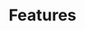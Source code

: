 ---
title: "Features"
description: "Capten Stack Features Summary"
draft: false
layout: "features"
ignore_search: true

features:
  subtitle: "Capten stack"
  subtitle_color: ""
  title: "Agnostic platform that always stays with you"
  title_color: ""
  button:
    enable: false
    label: "View Details"
    #icon: "fas fa-arrow-right"
    link: "capten"

  # features_blocks
  features_blocks:
  - title: "Capten"
    features_color: "#F9D291"
    title_color: "#F9D291"
    icon: "images/icons/capten.svg"
    content: "Engineering Enablement with DevSecOps, Platform Engineering, Self-Service, Software Supply Chain Security and Universal Integration. One Captain to manage your evolution."
    content_color: ""
    link: "/capten/"
    link_label: "Details"

  - title: "Compage"
    features_color: "#34B3E4"
    title_color: "#34B3E4"
    icon: "images/icons/compage.svg"
    content: "Diagram to Code. Generate code in your favorite programming language for backend applications."
    content_color: ""
    link: "/compage/"
    link_label: "Details"
    
  - title: "Quality-Trace"
    features_color: "#80CED0"
    title_color: "#80CED0"
    icon: "images/icons/quality-trace.svg"
    content: "openTelemetry based functional testing for new generation applications for your full stack."
    content_color: ""
    link: "/quality-trace/"
    link_label: "Details"
    
  - title: "Opty"
    features_color: "#B0D775"
    title_color: "#B0D775"
    icon: "images/icons/opty.svg"
    content: "Proactive solution to reduce carbon emission, and optimize Performance and Cost of workloads in Kubernetes."
    content_color: ""
    link: "/opty/"
    link_label: "Details"
    
  - title: "KubViz"
    features_color: "#F4D161"
    title_color: "#F4D161"
    icon: "images/icons/kubviz.svg"
    content: "Unified Observability for git, containers, kubernetes and software supply chain security with ease."
    content_color: ""
    link: "/kubviz/"
    link_label: "Details"
    
  - title: "Tarian"
    features_color: "#B79EC7"
    title_color: "#B79EC7"
    icon: "images/icons/tarian.svg"
    content: "Unified Run-time security for threat elimination using eBPF, for cloud native ecosystem."
    content_color: ""
    link: "/tarian/"
    link_label: "Details"

  # - title: "Vizual App"
  #   features_color: "#74b63b"
  #   title_color: ""
  #   icon: "images/icons/vizual-app.svg"
  #   content: "Observability & Run-time security for threat elimination using eBPF cloud native ecosystem."
  #   content_color: ""
  #   link: "/tarian/"
  #   link_label: "Details"
---